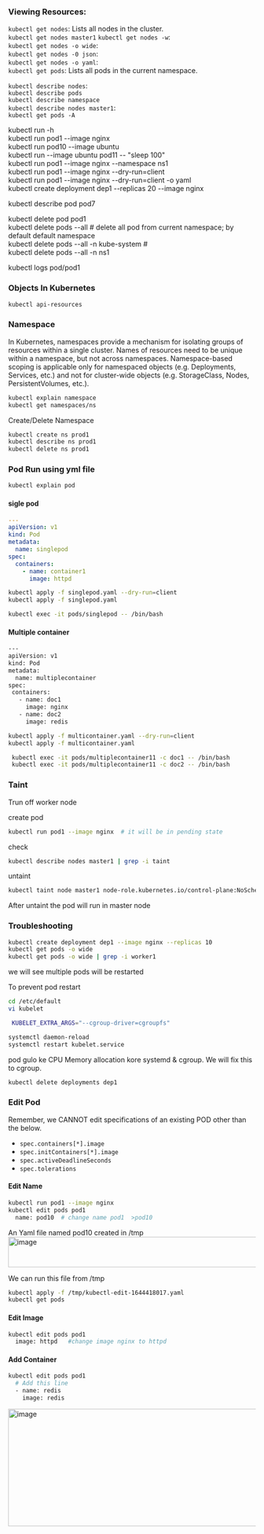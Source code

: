 
### Viewing Resources:
`kubectl get nodes`: Lists all nodes in the cluster. <br>
`kubectl get nodes master1`
`kubectl get nodes -w`:  <br>
`kubectl get nodes -o wide`:  <br>
`kubectl get nodes -0 json`:   <br>
`kubectl get nodes -o yaml`:  <br>
`kubectl get pods`: Lists all pods in the current namespace.  <br>

`kubectl describe nodes`: <br>
`kubectl describe pods`  <br>
`kubectl describe namespace`  <br>
`kubectl describe nodes master1`: <br>
`kubectl get pods -A` <br>


kubectl run -h  <br>
kubectl run pod1 --image nginx  <br>
kubectl run pod10 --image ubuntu  <br>
kubectl run --image ubuntu pod11 -- "sleep 100"  <br>
kubectl run pod1 --image nginx --namespace ns1  <br>
kubectl run pod1 --image nginx --dry-run=client  <br>
kubectl run pod1 --image nginx --dry-run=client -o yaml  <br>
kubectl create deployment dep1 --replicas 20 --image nginx <br>


kubectl describe pod pod7  <br>

kubectl delete pod pod1  <br>
kubectl delete pods --all  # delete all pod from current namespace; by default default namespace  <br>
kubectl delete pods --all -n kube-system #   <br>
kubectl delete pods --all -n ns1  <br>


kubectl logs pod/pod1  <br>


### Objects In Kubernetes
```bash
kubectl api-resources
```

### Namespace 
In Kubernetes, namespaces provide a mechanism for isolating groups of resources within a single cluster. Names of resources need to be unique within a namespace, but not across namespaces. Namespace-based scoping is applicable only for namespaced objects (e.g. Deployments, Services, etc.) and not for cluster-wide objects (e.g. StorageClass, Nodes, PersistentVolumes, etc.).
```bash
kubectl explain namespace
kubectl get namespaces/ns
```
Create/Delete Namespace
```bash
kubectl create ns prod1
kubectl describe ns prod1
kubectl delete ns prod1
```


### Pod Run using yml file 
```bash
kubectl explain pod
```

#### sigle pod
```yml
---
apiVersion: v1
kind: Pod
metadata:
  name: singlepod
spec:
  containers:
    - name: container1
      image: httpd
```
```bash
kubectl apply -f singlepod.yaml --dry-run=client
kubectl apply -f singlepod.yaml
```
```bash
kubectl exec -it pods/singlepod -- /bin/bash
```

#### Multiple container
```bash
---
apiVersion: v1
kind: Pod
metadata:
  name: multiplecontainer
spec:
 containers:
   - name: doc1
     image: nginx
   - name: doc2
     image: redis
```
```bash
kubectl apply -f multicontainer.yaml --dry-run=client
kubectl apply -f multicontainer.yaml
```
```bash
 kubectl exec -it pods/multiplecontainer11 -c doc1 -- /bin/bash
 kubectl exec -it pods/multiplecontainer11 -c doc2 -- /bin/bash
```



### Taint
Trun off worker node

create pod
```bash
kubectl run pod1 --image nginx  # it will be in pending state
```

check
```bash
kubectl describe nodes master1 | grep -i taint
```
untaint
```bash
kubectl taint node master1 node-role.kubernetes.io/control-plane:NoSchedule-
```
After untaint the pod will run in master node


### Troubleshooting
```bash
kubectl create deployment dep1 --image nginx --replicas 10
kubectl get pods -o wide
kubectl get pods -o wide | grep -i worker1
```
we will see multiple pods will be restarted

To prevent pod restart 
```bash
cd /etc/default
vi kubelet

 KUBELET_EXTRA_ARGS="--cgroup-driver=cgroupfs"

systemctl daemon-reload
systemctl restart kubelet.service
```
pod gulo ke CPU Memory allocation kore systemd & cgroup. We will fix this to cgroup.
```bash
kubectl delete deployments dep1
```


### Edit Pod

Remember, we CANNOT edit specifications of an existing POD other than the below.
- `spec.containers[*].image`
- `spec.initContainers[*].image`
- `spec.activeDeadlineSeconds`
- `spec.tolerations`

#### Edit Name
```bash
kubectl run pod1 --image nginx
kubectl edit pods pod1
  name: pod10  # change name pod1  >pod10
```

An Yaml file named pod10 created in /tmp
<img width="719" height="62" alt="image" src="https://github.com/user-attachments/assets/8cebab60-5e6b-4173-ba84-0c16e174441f" />

We can run this file from /tmp
```bash
kubectl apply -f /tmp/kubectl-edit-1644418017.yaml
kubectl get pods
```

#### Edit Image
```bash
kubectl edit pods pod1
  image: httpd   #change image nginx to httpd 
```

#### Add Container
```bash
kubectl edit pods pod1
  # Add this line
  - name: redis
    image: redis
```
<img width="723" height="239" alt="image" src="https://github.com/user-attachments/assets/e5fa4775-c7a5-4de2-9697-7d2fb8a3742c" />

